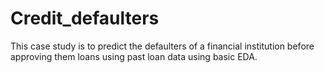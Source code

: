 # Credit_defaulters
This case study is to predict the defaulters of a financial institution before approving them loans using past loan data using basic EDA. 
